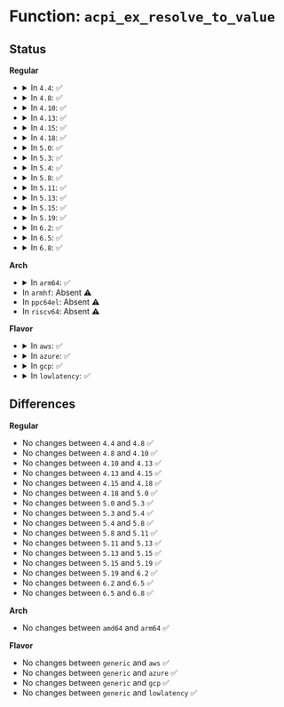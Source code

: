 # Function: <code>acpi_ex_resolve_to_value</code>

## Status
<b>Regular</b>
<ul>
<li>
<details>
<summary>In <code>4.4</code>: ✅</summary>

```c
acpi_status acpi_ex_resolve_to_value(union acpi_operand_object **stack_ptr, struct acpi_walk_state *walk_state);
```

**Collision:** Unique Global

**Inline:** No

**Transformation:** False

**Instances:**

```
In drivers/acpi/acpica/exresolv.c (ffffffff81498b6e)
Location: drivers/acpi/acpica/exresolv.c:75
Inline: False
Direct callers:
  - drivers/acpi/acpica/dscontrol.c:acpi_ds_exec_end_control_op
  - drivers/acpi/acpica/dscontrol.c:acpi_ds_exec_end_control_op
  - drivers/acpi/acpica/dsopcode.c:acpi_ds_eval_bank_field_operands
  - drivers/acpi/acpica/dsutils.c:acpi_ds_resolve_operands
  - drivers/acpi/acpica/dsutils.c:acpi_ds_evaluate_name_path
  - drivers/acpi/acpica/dswexec.c:acpi_ds_get_predicate_value
  - drivers/acpi/acpica/exresop.c:acpi_ex_resolve_operands
  - drivers/acpi/acpica/exstoren.c:acpi_ex_resolve_object
```
**Symbols:**

```
ffffffff81498b6e-ffffffff81498d8a: acpi_ex_resolve_to_value (STB_GLOBAL)
```
</details>
</li>
<li>
<details>
<summary>In <code>4.8</code>: ✅</summary>

```c
acpi_status acpi_ex_resolve_to_value(union acpi_operand_object **stack_ptr, struct acpi_walk_state *walk_state);
```

**Collision:** Unique Global

**Inline:** No

**Transformation:** False

**Instances:**

```
In drivers/acpi/acpica/exresolv.c (ffffffff814e78a9)
Location: drivers/acpi/acpica/exresolv.c:75
Inline: False
Direct callers:
  - drivers/acpi/acpica/dscontrol.c:acpi_ds_exec_end_control_op
  - drivers/acpi/acpica/dscontrol.c:acpi_ds_exec_end_control_op
  - drivers/acpi/acpica/dsopcode.c:acpi_ds_eval_bank_field_operands
  - drivers/acpi/acpica/dsutils.c:acpi_ds_evaluate_name_path
  - drivers/acpi/acpica/dsutils.c:acpi_ds_resolve_operands
  - drivers/acpi/acpica/dswexec.c:acpi_ds_get_predicate_value
  - drivers/acpi/acpica/exresop.c:acpi_ex_resolve_operands
  - drivers/acpi/acpica/exstoren.c:acpi_ex_resolve_object
```
**Symbols:**

```
ffffffff814e78a9-ffffffff814e7ac2: acpi_ex_resolve_to_value (STB_GLOBAL)
```
</details>
</li>
<li>
<details>
<summary>In <code>4.10</code>: ✅</summary>

```c
acpi_status acpi_ex_resolve_to_value(union acpi_operand_object **stack_ptr, struct acpi_walk_state *walk_state);
```

**Collision:** Unique Global

**Inline:** No

**Transformation:** False

**Instances:**

```
In drivers/acpi/acpica/exresolv.c (ffffffff8150a0fd)
Location: drivers/acpi/acpica/exresolv.c:75
Inline: False
Direct callers:
  - drivers/acpi/acpica/dscontrol.c:acpi_ds_exec_end_control_op
  - drivers/acpi/acpica/dscontrol.c:acpi_ds_exec_end_control_op
  - drivers/acpi/acpica/dsopcode.c:acpi_ds_eval_bank_field_operands
  - drivers/acpi/acpica/dsutils.c:acpi_ds_evaluate_name_path
  - drivers/acpi/acpica/dsutils.c:acpi_ds_resolve_operands
  - drivers/acpi/acpica/dswexec.c:acpi_ds_get_predicate_value
  - drivers/acpi/acpica/exresop.c:acpi_ex_resolve_operands
  - drivers/acpi/acpica/exstoren.c:acpi_ex_resolve_object
```
**Symbols:**

```
ffffffff8150a0fd-ffffffff8150a316: acpi_ex_resolve_to_value (STB_GLOBAL)
```
</details>
</li>
<li>
<details>
<summary>In <code>4.13</code>: ✅</summary>

```c
acpi_status acpi_ex_resolve_to_value(union acpi_operand_object **stack_ptr, struct acpi_walk_state *walk_state);
```

**Collision:** Unique Global

**Inline:** No

**Transformation:** False

**Instances:**

```
In drivers/acpi/acpica/exresolv.c (ffffffff8151a727)
Location: drivers/acpi/acpica/exresolv.c:75
Inline: False
Direct callers:
  - drivers/acpi/acpica/dscontrol.c:acpi_ds_exec_end_control_op
  - drivers/acpi/acpica/dscontrol.c:acpi_ds_exec_end_control_op
  - drivers/acpi/acpica/dsopcode.c:acpi_ds_eval_bank_field_operands
  - drivers/acpi/acpica/dsutils.c:acpi_ds_evaluate_name_path
  - drivers/acpi/acpica/dsutils.c:acpi_ds_resolve_operands
  - drivers/acpi/acpica/dswexec.c:acpi_ds_get_predicate_value
  - drivers/acpi/acpica/exresop.c:acpi_ex_resolve_operands
  - drivers/acpi/acpica/exstoren.c:acpi_ex_resolve_object
```
**Symbols:**

```
ffffffff8151a727-ffffffff8151a940: acpi_ex_resolve_to_value (STB_GLOBAL)
```
</details>
</li>
<li>
<details>
<summary>In <code>4.15</code>: ✅</summary>

```c
acpi_status acpi_ex_resolve_to_value(union acpi_operand_object **stack_ptr, struct acpi_walk_state *walk_state);
```

**Collision:** Unique Global

**Inline:** No

**Transformation:** False

**Instances:**

```
In drivers/acpi/acpica/exresolv.c (ffffffff8156935d)
Location: drivers/acpi/acpica/exresolv.c:75
Inline: False
Direct callers:
  - drivers/acpi/acpica/dscontrol.c:acpi_ds_exec_end_control_op
  - drivers/acpi/acpica/dscontrol.c:acpi_ds_exec_end_control_op
  - drivers/acpi/acpica/dsopcode.c:acpi_ds_eval_bank_field_operands
  - drivers/acpi/acpica/dsutils.c:acpi_ds_evaluate_name_path
  - drivers/acpi/acpica/dsutils.c:acpi_ds_resolve_operands
  - drivers/acpi/acpica/dswexec.c:acpi_ds_get_predicate_value
  - drivers/acpi/acpica/exresop.c:acpi_ex_resolve_operands
  - drivers/acpi/acpica/exstoren.c:acpi_ex_resolve_object
```
**Symbols:**

```
ffffffff8156935d-ffffffff8156979c: acpi_ex_resolve_to_value (STB_GLOBAL)
```
</details>
</li>
<li>
<details>
<summary>In <code>4.18</code>: ✅</summary>

```c
acpi_status acpi_ex_resolve_to_value(union acpi_operand_object **stack_ptr, struct acpi_walk_state *walk_state);
```

**Collision:** Unique Global

**Inline:** No

**Transformation:** False

**Instances:**

```
In drivers/acpi/acpica/exresolv.c (ffffffff8159ffc2)
Location: drivers/acpi/acpica/exresolv.c:41
Inline: False
Direct callers:
  - drivers/acpi/acpica/dscontrol.c:acpi_ds_exec_end_control_op
  - drivers/acpi/acpica/dscontrol.c:acpi_ds_exec_end_control_op
  - drivers/acpi/acpica/dsopcode.c:acpi_ds_eval_bank_field_operands
  - drivers/acpi/acpica/dsutils.c:acpi_ds_evaluate_name_path
  - drivers/acpi/acpica/dsutils.c:acpi_ds_resolve_operands
  - drivers/acpi/acpica/dswexec.c:acpi_ds_get_predicate_value
  - drivers/acpi/acpica/exresop.c:acpi_ex_resolve_operands
  - drivers/acpi/acpica/exstoren.c:acpi_ex_resolve_object
```
**Symbols:**

```
ffffffff8159ffc2-ffffffff815a0401: acpi_ex_resolve_to_value (STB_GLOBAL)
```
</details>
</li>
<li>
<details>
<summary>In <code>5.0</code>: ✅</summary>

```c
acpi_status acpi_ex_resolve_to_value(union acpi_operand_object **stack_ptr, struct acpi_walk_state *walk_state);
```

**Collision:** Unique Global

**Inline:** No

**Transformation:** False

**Instances:**

```
In drivers/acpi/acpica/exresolv.c (ffffffff815b8590)
Location: drivers/acpi/acpica/exresolv.c:41
Inline: False
Direct callers:
  - drivers/acpi/acpica/dscontrol.c:acpi_ds_exec_end_control_op
  - drivers/acpi/acpica/dscontrol.c:acpi_ds_exec_end_control_op
  - drivers/acpi/acpica/dsopcode.c:acpi_ds_eval_bank_field_operands
  - drivers/acpi/acpica/dsutils.c:acpi_ds_evaluate_name_path
  - drivers/acpi/acpica/dsutils.c:acpi_ds_resolve_operands
  - drivers/acpi/acpica/dswexec.c:acpi_ds_get_predicate_value
  - drivers/acpi/acpica/exresop.c:acpi_ex_resolve_operands
  - drivers/acpi/acpica/exstoren.c:acpi_ex_resolve_object
```
**Symbols:**

```
ffffffff815b8590-ffffffff815b8a0c: acpi_ex_resolve_to_value (STB_GLOBAL)
```
</details>
</li>
<li>
<details>
<summary>In <code>5.3</code>: ✅</summary>

```c
acpi_status acpi_ex_resolve_to_value(union acpi_operand_object **stack_ptr, struct acpi_walk_state *walk_state);
```

**Collision:** Unique Global

**Inline:** No

**Transformation:** False

**Instances:**

```
In drivers/acpi/acpica/exresolv.c (ffffffff815ea10d)
Location: drivers/acpi/acpica/exresolv.c:41
Inline: False
Direct callers:
  - drivers/acpi/acpica/dscontrol.c:acpi_ds_exec_end_control_op
  - drivers/acpi/acpica/dscontrol.c:acpi_ds_exec_end_control_op
  - drivers/acpi/acpica/dsopcode.c:acpi_ds_eval_bank_field_operands
  - drivers/acpi/acpica/dsutils.c:acpi_ds_evaluate_name_path
  - drivers/acpi/acpica/dsutils.c:acpi_ds_resolve_operands
  - drivers/acpi/acpica/dswexec.c:acpi_ds_get_predicate_value
  - drivers/acpi/acpica/exresop.c:acpi_ex_resolve_operands
  - drivers/acpi/acpica/exstoren.c:acpi_ex_resolve_object
```
**Symbols:**

```
ffffffff815ea10d-ffffffff815ea57f: acpi_ex_resolve_to_value (STB_GLOBAL)
```
</details>
</li>
<li>
<details>
<summary>In <code>5.4</code>: ✅</summary>

```c
acpi_status acpi_ex_resolve_to_value(union acpi_operand_object **stack_ptr, struct acpi_walk_state *walk_state);
```

**Collision:** Unique Global

**Inline:** No

**Transformation:** False

**Instances:**

```
In drivers/acpi/acpica/exresolv.c (ffffffff8160b4a2)
Location: drivers/acpi/acpica/exresolv.c:41
Inline: False
Direct callers:
  - drivers/acpi/acpica/dscontrol.c:acpi_ds_exec_end_control_op
  - drivers/acpi/acpica/dscontrol.c:acpi_ds_exec_end_control_op
  - drivers/acpi/acpica/dsopcode.c:acpi_ds_eval_bank_field_operands
  - drivers/acpi/acpica/dsutils.c:acpi_ds_evaluate_name_path
  - drivers/acpi/acpica/dsutils.c:acpi_ds_resolve_operands
  - drivers/acpi/acpica/dswexec.c:acpi_ds_get_predicate_value
  - drivers/acpi/acpica/exresop.c:acpi_ex_resolve_operands
  - drivers/acpi/acpica/exstoren.c:acpi_ex_resolve_object
```
**Symbols:**

```
ffffffff8160b4a2-ffffffff8160b914: acpi_ex_resolve_to_value (STB_GLOBAL)
```
</details>
</li>
<li>
<details>
<summary>In <code>5.8</code>: ✅</summary>

```c
acpi_status acpi_ex_resolve_to_value(union acpi_operand_object **stack_ptr, struct acpi_walk_state *walk_state);
```

**Collision:** Unique Global

**Inline:** No

**Transformation:** False

**Instances:**

```
In drivers/acpi/acpica/exresolv.c (ffffffff816b7a99)
Location: drivers/acpi/acpica/exresolv.c:41
Inline: False
Direct callers:
  - drivers/acpi/acpica/dscontrol.c:acpi_ds_exec_end_control_op
  - drivers/acpi/acpica/dscontrol.c:acpi_ds_exec_end_control_op
  - drivers/acpi/acpica/dsopcode.c:acpi_ds_eval_bank_field_operands
  - drivers/acpi/acpica/dsutils.c:acpi_ds_evaluate_name_path
  - drivers/acpi/acpica/dsutils.c:acpi_ds_resolve_operands
  - drivers/acpi/acpica/dswexec.c:acpi_ds_get_predicate_value
  - drivers/acpi/acpica/exresop.c:acpi_ex_resolve_operands
  - drivers/acpi/acpica/exstoren.c:acpi_ex_resolve_object
```
**Symbols:**

```
ffffffff816b7a99-ffffffff816b7c43: acpi_ex_resolve_to_value (STB_GLOBAL)
```
</details>
</li>
<li>
<details>
<summary>In <code>5.11</code>: ✅</summary>

```c
acpi_status acpi_ex_resolve_to_value(union acpi_operand_object **stack_ptr, struct acpi_walk_state *walk_state);
```

**Collision:** Unique Global

**Inline:** No

**Transformation:** False

**Instances:**

```
In drivers/acpi/acpica/exresolv.c (ffffffff816d54a2)
Location: drivers/acpi/acpica/exresolv.c:41
Inline: False
Direct callers:
  - drivers/acpi/acpica/dscontrol.c:acpi_ds_exec_end_control_op
  - drivers/acpi/acpica/dscontrol.c:acpi_ds_exec_end_control_op
  - drivers/acpi/acpica/dsopcode.c:acpi_ds_eval_bank_field_operands
  - drivers/acpi/acpica/dsutils.c:acpi_ds_evaluate_name_path
  - drivers/acpi/acpica/dsutils.c:acpi_ds_resolve_operands
  - drivers/acpi/acpica/dswexec.c:acpi_ds_get_predicate_value
  - drivers/acpi/acpica/exresop.c:acpi_ex_resolve_operands
  - drivers/acpi/acpica/exstoren.c:acpi_ex_resolve_object
```
**Symbols:**

```
ffffffff816d54a2-ffffffff816d564c: acpi_ex_resolve_to_value (STB_GLOBAL)
```
</details>
</li>
<li>
<details>
<summary>In <code>5.13</code>: ✅</summary>

```c
acpi_status acpi_ex_resolve_to_value(union acpi_operand_object **stack_ptr, struct acpi_walk_state *walk_state);
```

**Collision:** Unique Global

**Inline:** No

**Transformation:** False

**Instances:**

```
In drivers/acpi/acpica/exresolv.c (ffffffff816b743a)
Location: drivers/acpi/acpica/exresolv.c:41
Inline: False
Direct callers:
  - drivers/acpi/acpica/dscontrol.c:acpi_ds_exec_end_control_op
  - drivers/acpi/acpica/dscontrol.c:acpi_ds_exec_end_control_op
  - drivers/acpi/acpica/dsopcode.c:acpi_ds_eval_bank_field_operands
  - drivers/acpi/acpica/dsutils.c:acpi_ds_evaluate_name_path
  - drivers/acpi/acpica/dsutils.c:acpi_ds_resolve_operands
  - drivers/acpi/acpica/dswexec.c:acpi_ds_get_predicate_value
  - drivers/acpi/acpica/exresop.c:acpi_ex_resolve_operands
  - drivers/acpi/acpica/exstoren.c:acpi_ex_resolve_object
```
**Symbols:**

```
ffffffff816b743a-ffffffff816b75e4: acpi_ex_resolve_to_value (STB_GLOBAL)
```
</details>
</li>
<li>
<details>
<summary>In <code>5.15</code>: ✅</summary>

```c
acpi_status acpi_ex_resolve_to_value(union acpi_operand_object **stack_ptr, struct acpi_walk_state *walk_state);
```

**Collision:** Unique Global

**Inline:** No

**Transformation:** False

**Instances:**

```
In drivers/acpi/acpica/exresolv.c (ffffffff8172e463)
Location: drivers/acpi/acpica/exresolv.c:41
Inline: False
Direct callers:
  - drivers/acpi/acpica/dscontrol.c:acpi_ds_exec_end_control_op
  - drivers/acpi/acpica/dscontrol.c:acpi_ds_exec_end_control_op
  - drivers/acpi/acpica/dsopcode.c:acpi_ds_eval_bank_field_operands
  - drivers/acpi/acpica/dsutils.c:acpi_ds_evaluate_name_path
  - drivers/acpi/acpica/dsutils.c:acpi_ds_resolve_operands
  - drivers/acpi/acpica/dswexec.c:acpi_ds_get_predicate_value
  - drivers/acpi/acpica/exresop.c:acpi_ex_resolve_operands
  - drivers/acpi/acpica/exstoren.c:acpi_ex_resolve_object
```
**Symbols:**

```
ffffffff8172e463-ffffffff8172e60d: acpi_ex_resolve_to_value (STB_GLOBAL)
```
</details>
</li>
<li>
<details>
<summary>In <code>5.19</code>: ✅</summary>

```c
acpi_status acpi_ex_resolve_to_value(union acpi_operand_object **stack_ptr, struct acpi_walk_state *walk_state);
```

**Collision:** Unique Global

**Inline:** No

**Transformation:** False

**Instances:**

```
In drivers/acpi/acpica/exresolv.c (ffffffff8185ee78)
Location: drivers/acpi/acpica/exresolv.c:41
Inline: False
Direct callers:
  - drivers/acpi/acpica/dscontrol.c:acpi_ds_exec_end_control_op
  - drivers/acpi/acpica/dscontrol.c:acpi_ds_exec_end_control_op
  - drivers/acpi/acpica/dsopcode.c:acpi_ds_eval_bank_field_operands
  - drivers/acpi/acpica/dsutils.c:acpi_ds_evaluate_name_path
  - drivers/acpi/acpica/dsutils.c:acpi_ds_resolve_operands
  - drivers/acpi/acpica/dswexec.c:acpi_ds_get_predicate_value
  - drivers/acpi/acpica/exresop.c:acpi_ex_resolve_operands
  - drivers/acpi/acpica/exresop.c:acpi_ex_resolve_operands
  - drivers/acpi/acpica/exresop.c:acpi_ex_resolve_operands
  - drivers/acpi/acpica/exstoren.c:acpi_ex_resolve_object
```
**Symbols:**

```
ffffffff8185ee78-ffffffff8185f034: acpi_ex_resolve_to_value (STB_GLOBAL)
```
</details>
</li>
<li>
<details>
<summary>In <code>6.2</code>: ✅</summary>

```c
acpi_status acpi_ex_resolve_to_value(union acpi_operand_object **stack_ptr, struct acpi_walk_state *walk_state);
```

**Collision:** Unique Global

**Inline:** No

**Transformation:** False

**Instances:**

```
In drivers/acpi/acpica/exresolv.c (ffffffff8199b9d0)
Location: drivers/acpi/acpica/exresolv.c:41
Inline: False
Direct callers:
  - drivers/acpi/acpica/dscontrol.c:acpi_ds_exec_end_control_op
  - drivers/acpi/acpica/dscontrol.c:acpi_ds_exec_end_control_op
  - drivers/acpi/acpica/dsopcode.c:acpi_ds_eval_bank_field_operands
  - drivers/acpi/acpica/dsutils.c:acpi_ds_evaluate_name_path
  - drivers/acpi/acpica/dsutils.c:acpi_ds_resolve_operands
  - drivers/acpi/acpica/dswexec.c:acpi_ds_get_predicate_value
  - drivers/acpi/acpica/exresop.c:acpi_ex_resolve_operands
  - drivers/acpi/acpica/exresop.c:acpi_ex_resolve_operands
  - drivers/acpi/acpica/exresop.c:acpi_ex_resolve_operands
  - drivers/acpi/acpica/exstoren.c:acpi_ex_resolve_object
```
**Symbols:**

```
ffffffff8199b9d0-ffffffff8199bbc3: acpi_ex_resolve_to_value (STB_GLOBAL)
```
</details>
</li>
<li>
<details>
<summary>In <code>6.5</code>: ✅</summary>

```c
acpi_status acpi_ex_resolve_to_value(union acpi_operand_object **stack_ptr, struct acpi_walk_state *walk_state);
```

**Collision:** Unique Global

**Inline:** No

**Transformation:** False

**Instances:**

```
In drivers/acpi/acpica/exresolv.c (ffffffff819e26c0)
Location: drivers/acpi/acpica/exresolv.c:41
Inline: False
Direct callers:
  - drivers/acpi/acpica/dscontrol.c:acpi_ds_exec_end_control_op
  - drivers/acpi/acpica/dscontrol.c:acpi_ds_exec_end_control_op
  - drivers/acpi/acpica/dsopcode.c:acpi_ds_eval_bank_field_operands
  - drivers/acpi/acpica/dsutils.c:acpi_ds_evaluate_name_path
  - drivers/acpi/acpica/dsutils.c:acpi_ds_resolve_operands
  - drivers/acpi/acpica/dswexec.c:acpi_ds_get_predicate_value
  - drivers/acpi/acpica/exresop.c:acpi_ex_resolve_operands
  - drivers/acpi/acpica/exresop.c:acpi_ex_resolve_operands
  - drivers/acpi/acpica/exresop.c:acpi_ex_resolve_operands
  - drivers/acpi/acpica/exstoren.c:acpi_ex_resolve_object
```
**Symbols:**

```
ffffffff819e26c0-ffffffff819e28b3: acpi_ex_resolve_to_value (STB_GLOBAL)
```
</details>
</li>
<li>
<details>
<summary>In <code>6.8</code>: ✅</summary>

```c
acpi_status acpi_ex_resolve_to_value(union acpi_operand_object **stack_ptr, struct acpi_walk_state *walk_state);
```

**Collision:** Unique Global

**Inline:** No

**Transformation:** False

**Instances:**

```
In drivers/acpi/acpica/exresolv.c (ffffffff81a2d410)
Location: drivers/acpi/acpica/exresolv.c:41
Inline: False
Direct callers:
  - drivers/acpi/acpica/dscontrol.c:acpi_ds_exec_end_control_op
  - drivers/acpi/acpica/dscontrol.c:acpi_ds_exec_end_control_op
  - drivers/acpi/acpica/dsopcode.c:acpi_ds_eval_bank_field_operands
  - drivers/acpi/acpica/dsutils.c:acpi_ds_evaluate_name_path
  - drivers/acpi/acpica/dsutils.c:acpi_ds_resolve_operands
  - drivers/acpi/acpica/dswexec.c:acpi_ds_get_predicate_value
  - drivers/acpi/acpica/exresop.c:acpi_ex_resolve_operands
  - drivers/acpi/acpica/exresop.c:acpi_ex_resolve_operands
  - drivers/acpi/acpica/exresop.c:acpi_ex_resolve_operands
  - drivers/acpi/acpica/exstoren.c:acpi_ex_resolve_object
```
**Symbols:**

```
ffffffff81a2d410-ffffffff81a2d603: acpi_ex_resolve_to_value (STB_GLOBAL)
```
</details>
</li>
</ul>
<b>Arch</b>
<ul>
<li>
<details>
<summary>In <code>arm64</code>: ✅</summary>

```c
acpi_status acpi_ex_resolve_to_value(union acpi_operand_object **stack_ptr, struct acpi_walk_state *walk_state);
```

**Collision:** Unique Global

**Inline:** No

**Transformation:** False

**Instances:**

```
In drivers/acpi/acpica/exresolv.c (ffff8000107889ac)
Location: drivers/acpi/acpica/exresolv.c:41
Inline: False
Direct callers:
  - drivers/acpi/acpica/dscontrol.c:acpi_ds_exec_end_control_op
  - drivers/acpi/acpica/dscontrol.c:acpi_ds_exec_end_control_op
  - drivers/acpi/acpica/dsopcode.c:acpi_ds_eval_bank_field_operands
  - drivers/acpi/acpica/dsutils.c:acpi_ds_evaluate_name_path
  - drivers/acpi/acpica/dsutils.c:acpi_ds_resolve_operands
  - drivers/acpi/acpica/dswexec.c:acpi_ds_get_predicate_value
  - drivers/acpi/acpica/exresop.c:acpi_ex_resolve_operands
  - drivers/acpi/acpica/exstoren.c:acpi_ex_resolve_object
```
**Symbols:**

```
ffff8000107889ac-ffff800010788c18: acpi_ex_resolve_to_value (STB_GLOBAL)
```
</details>
</li>
<li>
In <code>armhf</code>: Absent ⚠️
</li>
<li>
In <code>ppc64el</code>: Absent ⚠️
</li>
<li>
In <code>riscv64</code>: Absent ⚠️
</li>
</ul>
<b>Flavor</b>
<ul>
<li>
<details>
<summary>In <code>aws</code>: ✅</summary>

```c
acpi_status acpi_ex_resolve_to_value(union acpi_operand_object **stack_ptr, struct acpi_walk_state *walk_state);
```

**Collision:** Unique Global

**Inline:** No

**Transformation:** False

**Instances:**

```
In drivers/acpi/acpica/exresolv.c (ffffffff815ee634)
Location: drivers/acpi/acpica/exresolv.c:41
Inline: False
Direct callers:
  - drivers/acpi/acpica/dscontrol.c:acpi_ds_exec_end_control_op
  - drivers/acpi/acpica/dscontrol.c:acpi_ds_exec_end_control_op
  - drivers/acpi/acpica/dsopcode.c:acpi_ds_eval_bank_field_operands
  - drivers/acpi/acpica/dsutils.c:acpi_ds_evaluate_name_path
  - drivers/acpi/acpica/dsutils.c:acpi_ds_resolve_operands
  - drivers/acpi/acpica/dswexec.c:acpi_ds_get_predicate_value
  - drivers/acpi/acpica/exresop.c:acpi_ex_resolve_operands
  - drivers/acpi/acpica/exstoren.c:acpi_ex_resolve_object
```
**Symbols:**

```
ffffffff815ee634-ffffffff815ee897: acpi_ex_resolve_to_value (STB_GLOBAL)
```
</details>
</li>
<li>
<details>
<summary>In <code>azure</code>: ✅</summary>

```c
acpi_status acpi_ex_resolve_to_value(union acpi_operand_object **stack_ptr, struct acpi_walk_state *walk_state);
```

**Collision:** Unique Global

**Inline:** No

**Transformation:** False

**Instances:**

```
In drivers/acpi/acpica/exresolv.c (ffffffff815d9c2c)
Location: drivers/acpi/acpica/exresolv.c:41
Inline: False
Direct callers:
  - drivers/acpi/acpica/dscontrol.c:acpi_ds_exec_end_control_op
  - drivers/acpi/acpica/dscontrol.c:acpi_ds_exec_end_control_op
  - drivers/acpi/acpica/dsopcode.c:acpi_ds_eval_bank_field_operands
  - drivers/acpi/acpica/dsutils.c:acpi_ds_evaluate_name_path
  - drivers/acpi/acpica/dsutils.c:acpi_ds_resolve_operands
  - drivers/acpi/acpica/dswexec.c:acpi_ds_get_predicate_value
  - drivers/acpi/acpica/exresop.c:acpi_ex_resolve_operands
  - drivers/acpi/acpica/exstoren.c:acpi_ex_resolve_object
```
**Symbols:**

```
ffffffff815d9c2c-ffffffff815d9e8f: acpi_ex_resolve_to_value (STB_GLOBAL)
```
</details>
</li>
<li>
<details>
<summary>In <code>gcp</code>: ✅</summary>

```c
acpi_status acpi_ex_resolve_to_value(union acpi_operand_object **stack_ptr, struct acpi_walk_state *walk_state);
```

**Collision:** Unique Global

**Inline:** No

**Transformation:** False

**Instances:**

```
In drivers/acpi/acpica/exresolv.c (ffffffff815ff782)
Location: drivers/acpi/acpica/exresolv.c:41
Inline: False
Direct callers:
  - drivers/acpi/acpica/dscontrol.c:acpi_ds_exec_end_control_op
  - drivers/acpi/acpica/dscontrol.c:acpi_ds_exec_end_control_op
  - drivers/acpi/acpica/dsopcode.c:acpi_ds_eval_bank_field_operands
  - drivers/acpi/acpica/dsutils.c:acpi_ds_evaluate_name_path
  - drivers/acpi/acpica/dsutils.c:acpi_ds_resolve_operands
  - drivers/acpi/acpica/dswexec.c:acpi_ds_get_predicate_value
  - drivers/acpi/acpica/exresop.c:acpi_ex_resolve_operands
  - drivers/acpi/acpica/exstoren.c:acpi_ex_resolve_object
```
**Symbols:**

```
ffffffff815ff782-ffffffff815ffbf4: acpi_ex_resolve_to_value (STB_GLOBAL)
```
</details>
</li>
<li>
<details>
<summary>In <code>lowlatency</code>: ✅</summary>

```c
acpi_status acpi_ex_resolve_to_value(union acpi_operand_object **stack_ptr, struct acpi_walk_state *walk_state);
```

**Collision:** Unique Global

**Inline:** No

**Transformation:** False

**Instances:**

```
In drivers/acpi/acpica/exresolv.c (ffffffff81619632)
Location: drivers/acpi/acpica/exresolv.c:41
Inline: False
Direct callers:
  - drivers/acpi/acpica/dscontrol.c:acpi_ds_exec_end_control_op
  - drivers/acpi/acpica/dscontrol.c:acpi_ds_exec_end_control_op
  - drivers/acpi/acpica/dsopcode.c:acpi_ds_eval_bank_field_operands
  - drivers/acpi/acpica/dsutils.c:acpi_ds_evaluate_name_path
  - drivers/acpi/acpica/dsutils.c:acpi_ds_resolve_operands
  - drivers/acpi/acpica/dswexec.c:acpi_ds_get_predicate_value
  - drivers/acpi/acpica/exresop.c:acpi_ex_resolve_operands
  - drivers/acpi/acpica/exstoren.c:acpi_ex_resolve_object
```
**Symbols:**

```
ffffffff81619632-ffffffff81619aa4: acpi_ex_resolve_to_value (STB_GLOBAL)
```
</details>
</li>
</ul>

## Differences
<b>Regular</b>
<ul>
<li>
No changes between <code>4.4</code> and <code>4.8</code> ✅
</li>
<li>
No changes between <code>4.8</code> and <code>4.10</code> ✅
</li>
<li>
No changes between <code>4.10</code> and <code>4.13</code> ✅
</li>
<li>
No changes between <code>4.13</code> and <code>4.15</code> ✅
</li>
<li>
No changes between <code>4.15</code> and <code>4.18</code> ✅
</li>
<li>
No changes between <code>4.18</code> and <code>5.0</code> ✅
</li>
<li>
No changes between <code>5.0</code> and <code>5.3</code> ✅
</li>
<li>
No changes between <code>5.3</code> and <code>5.4</code> ✅
</li>
<li>
No changes between <code>5.4</code> and <code>5.8</code> ✅
</li>
<li>
No changes between <code>5.8</code> and <code>5.11</code> ✅
</li>
<li>
No changes between <code>5.11</code> and <code>5.13</code> ✅
</li>
<li>
No changes between <code>5.13</code> and <code>5.15</code> ✅
</li>
<li>
No changes between <code>5.15</code> and <code>5.19</code> ✅
</li>
<li>
No changes between <code>5.19</code> and <code>6.2</code> ✅
</li>
<li>
No changes between <code>6.2</code> and <code>6.5</code> ✅
</li>
<li>
No changes between <code>6.5</code> and <code>6.8</code> ✅
</li>
</ul>
<b>Arch</b>
<ul>
<li>
No changes between <code>amd64</code> and <code>arm64</code> ✅
</li>
</ul>
<b>Flavor</b>
<ul>
<li>
No changes between <code>generic</code> and <code>aws</code> ✅
</li>
<li>
No changes between <code>generic</code> and <code>azure</code> ✅
</li>
<li>
No changes between <code>generic</code> and <code>gcp</code> ✅
</li>
<li>
No changes between <code>generic</code> and <code>lowlatency</code> ✅
</li>
</ul>
